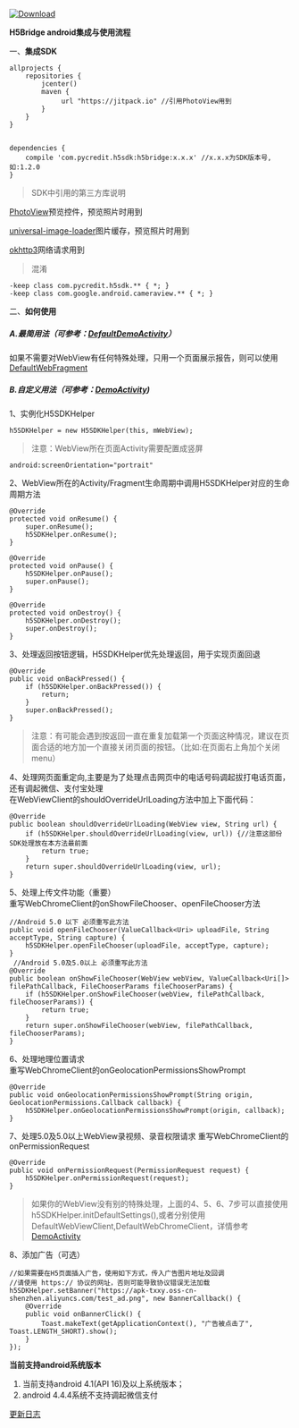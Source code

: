 [ ![Download](https://api.bintray.com/packages/tianxiaxinyong/maven/PYH5Bridge/images/download.svg?version=1.1.3) ](https://bintray.com/tianxiaxinyong/maven/PYH5Bridge/1.1.3/link)

**H5Bridge android集成与使用流程**

一、**集成SDK**  

```  
allprojects {
    repositories {
        jcenter()
        maven {
             url "https://jitpack.io" //引用PhotoView用到
        }
    }
}


dependencies {
    compile 'com.pycredit.h5sdk:h5bridge:x.x.x' //x.x.x为SDK版本号,如:1.2.0
}
```

>SDK中引用的第三方库说明  

[PhotoView](https://github.com/chrisbanes/PhotoView)预览控件，预览照片时用到  

[universal-image-loader](https://github.com/nostra13/Android-Universal-Image-Loader)图片缓存，预览照片时用到  

[okhttp3](https://github.com/square/okhttp)网络请求用到    

>混淆  

```  
-keep class com.pycredit.h5sdk.** { *; }
-keep class com.google.android.cameraview.** { *; }
```

二、**如何使用**  
#####  A.最简用法（可参考：[DefaultDemoActivity](app/src/main/java/com/pycredit/h5bridge/DefaultDemoActivity.java)）  

如果不需要对WebView有任何特殊处理，只用一个页面展示报告，则可以使用[DefaultWebFragment](h5bridge/src/main/java/com/pycredit/h5sdk/ui/DefaultWebFragment.java)  

#####  B.自定义用法（可参考：[DemoActivity](app/src/main/java/com/pycredit/h5bridge/DemoActivity.java))  
   
1、实例化H5SDKHelper  

```  
h5SDKHelper = new H5SDKHelper(this, mWebView);
```

> 注意：WebView所在页面Activity需要配置成竖屏  

```  
android:screenOrientation="portrait"
```


2、WebView所在的Activity/Fragment生命周期中调用H5SDKHelper对应的生命周期方法  

```  
@Override
protected void onResume() {
    super.onResume();
    h5SDKHelper.onResume();
}

@Override
protected void onPause() {
    h5SDKHelper.onPause();
    super.onPause();
}

@Override
protected void onDestroy() {
    h5SDKHelper.onDestroy();
    super.onDestroy();
}
```
3、处理返回按钮逻辑，H5SDKHelper优先处理返回，用于实现页面回退  

```  
@Override
public void onBackPressed() {
    if (h5SDKHelper.onBackPressed()) {
        return;
    }
    super.onBackPressed();
}
```

> 注意：有可能会遇到按返回一直在重复加载第一个页面这种情况，建议在页面合适的地方加一个直接关闭页面的按钮。（比如:在页面右上角加个关闭menu）  


4、处理网页面重定向,主要是为了处理点击网页中的电话号码调起拔打电话页面，还有调起微信、支付宝处理  
在WebViewClient的shouldOverrideUrlLoading方法中加上下面代码：  

```  
@Override
public boolean shouldOverrideUrlLoading(WebView view, String url) {
    if (h5SDKHelper.shouldOverrideUrlLoading(view, url)) {//注意这部份SDK处理放在本方法最前面
        return true;
    }
    return super.shouldOverrideUrlLoading(view, url);
}

```

5、处理上传文件功能（重要）  
重写WebChromeClient的onShowFileChooser、openFileChooser方法  

```  
//Android 5.0 以下 必须重写此方法
public void openFileChooser(ValueCallback<Uri> uploadFile, String acceptType, String capture) {
    h5SDKHelper.openFileChooser(uploadFile, acceptType, capture);
}
 //Android 5.0及5.0以上 必须重写此方法
@Override
public boolean onShowFileChooser(WebView webView, ValueCallback<Uri[]> filePathCallback, FileChooserParams fileChooserParams) {
    if (h5SDKHelper.onShowFileChooser(webView, filePathCallback, fileChooserParams)) {
        return true;
    }
    return super.onShowFileChooser(webView, filePathCallback, fileChooserParams);
}
```

6、处理地理位置请求  
重写WebChromeClient的onGeolocationPermissionsShowPrompt  

```  
@Override
public void onGeolocationPermissionsShowPrompt(String origin, GeolocationPermissions.Callback callback) {
    h5SDKHelper.onGeolocationPermissionsShowPrompt(origin, callback);
}
```

7、处理5.0及5.0以上WebView录视频、录音权限请求
重写WebChromeClient的onPermissionRequest  

```
@Override
public void onPermissionRequest(PermissionRequest request) {
    h5SDKHelper.onPermissionRequest(request);
}
```

> 如果你的WebView没有别的特殊处理，上面的4、5、6、7步可以直接使用h5SDKHelper.initDefaultSettings(),或者分别使用DefaultWebViewClient,DefaultWebChromeClient，详情参考[DemoActivity](app/src/main/java/com/pycredit/h5bridge/DemoActivity.java)  


8、添加广告（可选）  

```  
//如果需要在H5页面插入广告，使用如下方式，传入广告图片地址及回调
//请使用 https:// 协议的网址，否则可能导致协议错误无法加载
h5SDKHelper.setBanner("https://apk-txxy.oss-cn-shenzhen.aliyuncs.com/test_ad.png", new BannerCallback() {
    @Override
    public void onBannerClick() {
        Toast.makeText(getApplicationContext(), "广告被点击了", Toast.LENGTH_SHORT).show();
    }
});
```

**当前支持android系统版本**
1. 当前支持android 4.1(API 16)及以上系统版本；
2. android 4.4.4系统不支持调起微信支付



[更新日志](change_log.md)  

